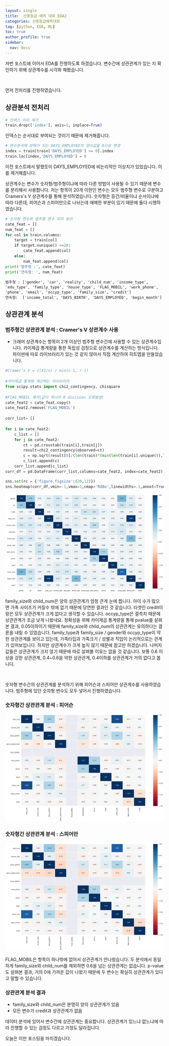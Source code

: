 ```yaml
---
layout: single
title:  신용등급 예측 대회 EDA2
categories: 신용등급예측대회
tag: [python, EDA, ML]
toc: true
author_profile: true
sidebar:
  nav: docs
---
```

저번 포스트에 이어서 EDA를 진행하도록 하겠습니다.
변수간에 상관관계가 있는 지 확인하기 위해 상관계수를 시각화 해봤습니다.

</br>

먼저 전처리를 진행하였습니다.

## 상관분석 전처리

```python
# 인덱스 미리 제거
train.drop(['index'], axis=1, inplace=True)
```
인덱스는 순서대로 부여되는 것이기 때문에 제거해줍니다.

```python
# 변수분석에 방해가 되는 DAYS_EMPLOYED의 양수값을 0으로 변경
index = train[train['DAYS_EMPLOYED'] >= 0].index
train.loc[index,'DAYS_EMPLOYED'] = 0
```
이전 포스트에서 말했듯이 DAYS_EMPLOYED에 비논리적인 이상치가 있었습니다. 이를 제거해줍니다.

상관계수는 변수가 숫자형/범주형이냐에 따라 다른 방법이 사용될 수 있기 때문에 변수를 분리해서 사용합니다. 저는 항목이 20개 이한인 변수는 모두  범주형 변수로 구분하고 Cramers's V 상관계수를 통해 분석하였습니다. 숫자형은 등간/비율이냐 순서이냐에 따라 다른데, 피어슨과 스피어만으로 나뉘는데 애매한 부분이 있기 때문에 둘다 시행하였습니다.

```python
# 숫자형 변수와 범주형 변수 미리 분리
cate_feat = []
num_feat = []
for col in train.columns:
    target = train[col]
    if target.nunique() <=20:
        cate_feat.append(col)
    else:
        num_feat.append(col)
print('범주형 :', cate_feat)
print('연속형: ', num_feat)
```

    범주형 : ['gender', 'car', 'reality', 'child_num', 'income_type', 'edu_type', 'family_type', 'house_type', 'FLAG_MOBIL', 'work_phone', 'phone', 'email', 'occyp_type', 'family_size', 'credit']
    연속형:  ['income_total', 'DAYS_BIRTH', 'DAYS_EMPLOYED', 'begin_month']

## 상관관계 분석

### 범주형간 상관관계 분석 : Cramer's V 상관계수 사용

- 크래머 상관계수는 항목이 2개 이상인 범주형 변수간에 사용할 수 있는 상관계수입니다. 카이제곱 통계량을 통한 독립성 검정으로 상관계수를 계산하는 방식입니다. 파이썬에 따로 라이브러리가 있는 것 같지 않아서 직접 계산하여 히트맵을 만들었습니다.

```python
#Cramer’s V = √(X2/n) / min(c-1, r-1)

#카이제곱 통계량 계산하는 라이브러리
from scipy.stats import chi2_contingency, chisquare

#FlAG_MOBIL 제거(값이 하나라 0 division 오류발생)
cate_feat2 = cate_feat.copy()
cate_feat2.remove('FLAG_MOBIL')

corr_list= []

for i in cate_feat2:
    c_list = []
    for j in cate_feat2:
        ct = pd.crosstab(train[i],train[j])
        result=chi2_contingency(observed=ct)
        c = np.sqrt(result[0]/(len(train)*(min(len(train[i].unique()),len(train[j].unique()))-1)))
        c_list.append(c)
    corr_list.append(c_list)
corr_df = pd.DataFrame(corr_list,columns=cate_feat2, index=cate_feat2)
```


```python
sns.set(rc = {'figure.figsize':(20,12)})
sns.heatmap(corr_df,vmin=-1,vmax=1,cmap='RdBu',linewidths=.1,annot=True, fmt='.2f')
```

![png](/assets/images/credit_predict/output_20_1.png)

family_size와 child_num은 양의 상관관계가 엄청 큰게 눈에 띕니다. 아이 수가 많으면 가족 사이즈가 커질수 밖에 없기 때문에 당연한 결과인 것 같습니다.
타겟인 credit이랑은 모두 상관관계가 크게 없다고 생각할 수 있습니다. occyp_type은 결측치 때문에 상관관계가 조금 낮게 나왔네요. 정확성을 위해 카이제곱 통계량을 통해 pvalue를 살펴본 결과, 0.05이하이기 때문에 family_size와 child_num의 상관관계는 유의하다는 결론을 내릴 수 있었습니다.
family_type과 family_size / gender와 occyp_type이 약한 상관관계를 보이고 있는데, 가족타입과 가족크기 / 성별과 직업이 논리적으로는 관계가 있어보입니다. 하지만 상관계수가 크게 높지 않기 때문에 참고만 하겠습니다. 나머지 값들은 상관관계가 크지 않기 때문에 따로 살펴볼 이유는 없을 것 같습니다.
보통 0.6 이상을 강한 상관관계, 0.4~0.6을 약한 상관관계, 0.4이하를 상관관계가 거의 없다고 봅니다.

</br>

숫자형 변수간의 상관관계를 분석하기 위해 피어슨과 스피어만 상관계수를 사용하였습니다. 범주형에 있던 숫자형 변수도 모두 넣어서 진행하였습니다.

### 숫자형간 상관관계 분석 : 피어슨

![png](/assets/images/credit_predict/output_22_1.png)

### 숫자형간 상관관계 분석 : 스피어만

![png](/assets/images/credit_predict/spearman.png)
    
FLAG_MOBIL은 항목이 하나밖에 없어서 상관관계가 안나왔습니다. 두 분석에서 동일하게 family_size와 child_num를 제외하면 0.6을 넘는 상관관계는 없습니다.
p-value도 살펴본 결과, 거의 0에 가까운 값이 나왔기 때문에 두 변수는 확실히 상관관계가 있다고 말할 수 있습니다.

### 상관관계 분석 결과

- family_size와 child_num은 분명히 양의 상관관계가 있음
- 모든 변수가 credit과 상관관계가 없음

데이터 분석에 있어서 변수간에 상관관계는 중요합니다. 상관관계가 있느냐 없느냐에 따라 진행할 수 있는 검정도 다르고 가정도 달라집니다.

오늘은 이만 포스팅을 마치겠습니다.